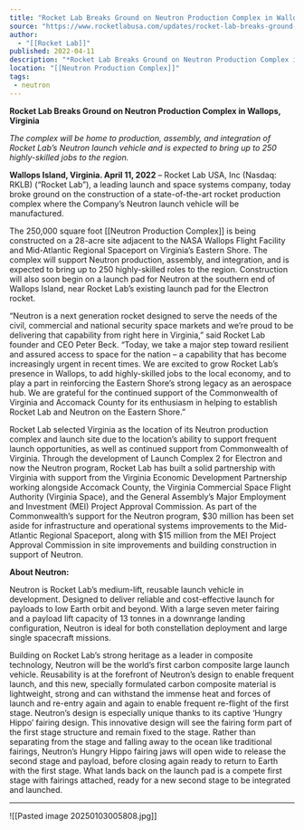 ```yaml
---
title: "Rocket Lab Breaks Ground on Neutron Production Complex in Wallops, Virginia "
source: "https://www.rocketlabusa.com/updates/rocket-lab-breaks-ground-on-neutron-production-complex-in-wallops-virginia/"
author:
  - "[[Rocket Lab]]"
published: 2022-04-11
description: "*Rocket Lab Breaks Ground on Neutron Production Complex in Wallops, Virginia*"
location: "[[Neutron Production Complex]]"
tags:
 - neutron
---
```


**Rocket Lab Breaks Ground on Neutron Production Complex in Wallops, Virginia**

*The complex will be home to production, assembly, and integration of Rocket Lab’s Neutron launch vehicle and is expected to bring up to 250 highly-skilled jobs to the region.*

**Wallops Island, Virginia. April 11, 2022** – Rocket Lab USA, Inc (Nasdaq: RKLB) (“Rocket Lab”), a leading launch and space systems company, today broke ground on the construction of a state-of-the-art rocket production complex where the Company’s Neutron launch vehicle will be manufactured.

The 250,000 square foot [[Neutron Production Complex]] is being constructed on a 28-acre site adjacent to the NASA Wallops Flight Facility and Mid-Atlantic Regional Spaceport on Virginia’s Eastern Shore. The complex will support Neutron production, assembly, and integration, and is expected to bring up to 250 highly-skilled roles to the region. Construction will also soon begin on a launch pad for Neutron at the southern end of Wallops Island, near Rocket Lab’s existing launch pad for the Electron rocket.

“Neutron is a next generation rocket designed to serve the needs of the civil, commercial and national security space markets and we’re proud to be delivering that capability from right here in Virginia,” said Rocket Lab founder and CEO Peter Beck. “Today, we take a major step toward resilient and assured access to space for the nation – a capability that has become increasingly urgent in recent times. We are excited to grow Rocket Lab’s presence in Wallops, to add highly-skilled jobs to the local economy, and to play a part in reinforcing the Eastern Shore’s strong legacy as an aerospace hub. We are grateful for the continued support of the Commonwealth of Virginia and Accomack County for its enthusiasm in helping to establish Rocket Lab and Neutron on the Eastern Shore.”

Rocket Lab selected Virginia as the location of its Neutron production complex and launch site due to the location’s ability to support frequent launch opportunities, as well as continued support from Commonwealth of Virginia. Through the development of Launch Complex 2 for Electron and now the Neutron program, Rocket Lab has built a solid partnership with Virginia with support from the Virginia Economic Development Partnership working alongside Accomack County, the Virginia Commercial Space Flight Authority (Virginia Space), and the General Assembly’s Major Employment and Investment (MEI) Project Approval Commission. As part of the Commonwealth’s support for the Neutron program, $30 million has been set aside for infrastructure and operational systems improvements to the Mid-Atlantic Regional Spaceport, along with $15 million from the MEI Project Approval Commission in site improvements and building construction in support of Neutron.

**About Neutron:**

Neutron is Rocket Lab’s medium-lift, reusable launch vehicle in development. Designed to deliver reliable and cost-effective launch for payloads to low Earth orbit and beyond. With a large seven meter fairing and a payload lift capacity of 13 tonnes in a downrange landing configuration, Neutron is ideal for both constellation deployment and large single spacecraft missions.  

Building on Rocket Lab’s strong heritage as a leader in composite technology, Neutron will be the world’s first carbon composite large launch vehicle. Reusability is at the forefront of Neutron’s design to enable frequent launch, and this new, specially formulated carbon composite material is lightweight, strong and can withstand the immense heat and forces of launch and re-entry again and again to enable frequent re-flight of the first stage. Neutron’s design is especially unique thanks to its captive ‘Hungry Hippo’ fairing design. This innovative design will see the fairing form part of the first stage structure and remain fixed to the stage. Rather than separating from the stage and falling away to the ocean like traditional fairings, Neutron’s Hungry Hippo fairing jaws will open wide to release the second stage and payload, before closing again ready to return to Earth with the first stage. What lands back on the launch pad is a compete first stage with fairings attached, ready for a new second stage to be integrated and launched.

---

![[Pasted image 20250103005808.jpg]]